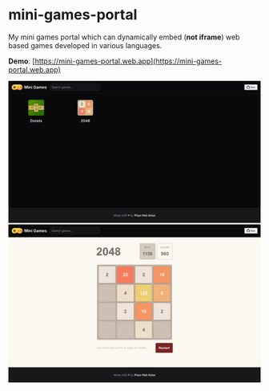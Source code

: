 # mini-games-portal
My mini games portal which can dynamically embed (**not iframe**) web based games developed in various languages.

**Demo**: [https://mini-games-portal.web.app](https://mini-games-portal.web.app)

<img src="images/mini-games-portal.png">
<img src="images/mini-games-2048.png">